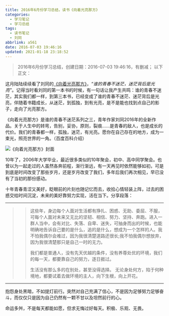 ```yaml
---
title: 2016年6月份学习总结，读书《向着光亮那方》
categories:
  - 学习笔记
  - 学习总结
tags:
  - 读书笔记
  - 刘同
abbrlink: a561
date: 2016-07-03 19:46:16
updated: 2021-01-18 23:18:52
---
```


> 2016年6月份学习总结，创建日期：2016-07-03 19:46:16，有删减；
> 以下正文：

这月陆陆续续看了刘同的[《向着光亮那方》](http://baike.baidu.com/item/%E5%90%91%E7%9D%80%E5%85%89%E4%BA%AE%E9%82%A3%E6%96%B9/19467106)，*“谁的青春不迷茫，迷茫背后是光亮”*。记得当时看刘同的第一本书的时候，有一句话让我产生共鸣：谁的青春不迷茫，其实我们都一样，到第三本书，已经变成了谁的青春不迷茫、迷茫背后是光亮，伴随着书籍成长，从迷茫，到孤独，到有光亮，是不是能也找到点自己的影子，走向了光亮那方。

《向着光亮那方》是谁的青春不迷茫系列之三，青年作家刘同2016年的全新作品。关于人生中的转弯，告别，妥协，原则，裂痕……是青春的敌人，也是成长的代价。我们的青春都一样，孤独，迷茫，有光亮。愿你在自己存在的地方，成为一束光，照亮世界的一角。（百度百科介绍）

![《向着光亮那方》封面](https://cdn.zenwu.site/upload/pic/2021/20210119112823.png)

<!-- more -->

10年了，2006年大学毕业，最近很多类似的10年聚会，初中、高中同学聚会。也曾以为一起走过的人虽然各奔前程，渐行渐远，有一天再见时依然能够如初，可是到底是时间改变了那些岁月，还是岁月改变了我们，多年后我们再次相见，早已没有了当初的那份感动。

十年青春青涩又美好，眨眼前的片刻也随记忆而去，收拾心情轻装上阵，过去的困惑交给时间沉淀，未来的美好靠努力实现，活在当下。分享段落：

---

>> 这些年，身边每个人面对生活都有挣扎、困惑、无助、委屈、不服，可每个人面对未来又无比的坚韧、相信、努力、坚持、奔跑。进入一群人当中，会有对比、失落、自卑、迷失，可抽身而出的时候，也能明确地告诉自己要的是什么，追的是什么，想成为一个怎样的人。我不怕我偶尔会难过，因为我很清楚道路还很长;我不怕我偶尔想放弃，因为我很清楚那只是自己一时的无力。
>>
>> 我们都是普通人，没有先天优越的条件，没有养尊处优的环境，我们的每一天，都要靠自己的努力，逐日捱过。
>>
>> 生活没有那么多的在别处，甚至没得选择。
>> 无论身处何方，陷于何种境地，都要试着去做环境的主人，向下生根，向上开花。

---

抱怨身处黑暗，不如提灯前行。突然对自己充满了信心，不是因为足够努力足够奋斗，而仅仅只是因为自己仍然有一颗不甘以及坦然前行的心。

命运多舛，不是每天都能如愿，但求无悔过好每天。积极、乐观、无畏。
